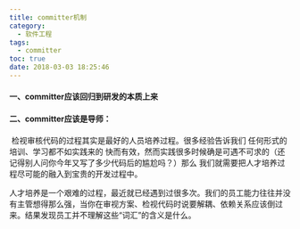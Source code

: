 ```yaml
---
title: committer机制
category:
  - 软件工程
tags:
  - committer
toc: true
date: 2018-03-03 18:25:46
---
```


#### 一、committer应该回归到研发的本质上来

#### 二、committer应该是导师：

​	检视审核代码的过程其实是最好的人员培养过程。很多经验告诉我们 任何形式的培训、学习都不如实践来的	快而有效，然而实践很多时候确是可遇不可求的（还记得别人问你今年又写了多少代码后的尴尬吗？）那么 我们就需要把人才培养过程尽可能的融入到宝贵的开发过程中。

人才培养是一个艰难的过程，最近就已经遇到过很多次。我们的员工能力往往并没有主管想得那么强，当你在审视方案、检视代码时说要解耦、依赖关系应该倒过来。结果发现员工并不理解这些“词汇”的含义是什么。